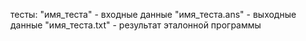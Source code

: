 тесты:
"имя_теста" - входные данные
"имя_теста.ans" - выходные данные
"имя_теста.txt" - результат эталонной программы
